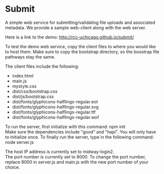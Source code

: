 # Submit

A simple web service for submitting/validating file uploads and associated
metadata.  We provide a sample web-client along with the web server.

Here is a link to the demo:
http://rcc-uchicago.github.io/submit/

To test the demo web service, copy the client files to where you would like to host them. Make sure to copy the bootstrap directory, so the boostrap file pathways stay the same.

The client files include the following:  
* index.html
* main.js
* mystyle.css
* dist/css/bootstrap.css
* dist/js/bootstrap.css
* dist/fonts/glyphicons-halflings-regular.eot
* dist/fonts/glyphicons-halflings-regular.svg
* dist/fonts/glyphicons-halflings-regular.ttf
* dist/fonts/glyphicons-halflings-regular.wof

To run the server, first initialize with this command: npm init  
Make sure the dependencies include "good" and "hapi". You will only have to initialize once.
To finally run the server, type in the following command: node server.js

The host IP address is currently set to midway-login2.  
The port number is currently set to 8000. To change the port number, replace 8000 in server.js and main.js with the new port number of your choice.
